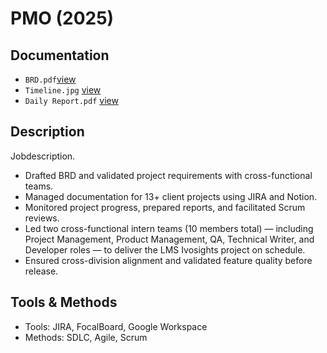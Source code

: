 # PMO (2025) 

## Documentation
- `BRD.pdf`[view](https://drive.google.com/file/d/1tJJtuSXcp3OzihKYl0ZXQEgejabq8fUT/view?usp=sharing)  
- `Timeline.jpg` [view](https://drive.google.com/file/d/1zmSyx80U1_77TsAd9dmsKVrP_7GlVl75/view?usp=sharing)  
- `Daily Report.pdf` [view](https://drive.google.com/drive/folders/16Il0-LCdUaRu7mtyEXbahHuiXLafgMDU?usp=sharing) 

## Description
Jobdescription.
- Drafted BRD and validated project requirements with cross-functional teams.
- Managed documentation for 13+ client projects using JIRA and Notion.
- Monitored project progress, prepared reports, and facilitated Scrum reviews.
- Led two cross-functional intern teams (10 members total) — including Project Management, Product Management, QA, Technical Writer, and Developer roles — to deliver the LMS Ivosights project on schedule.
- Ensured cross-division alignment and validated feature quality before release.

## Tools & Methods
- Tools: JIRA, FocalBoard, Google Workspace 
- Methods: SDLC, Agile, Scrum

